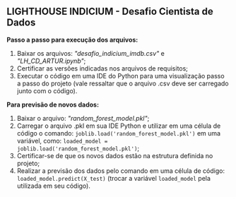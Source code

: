 ## LIGHTHOUSE INDICIUM - Desafio Cientista de Dados

**Passo a passo para execução dos arquivos:**

1. Baixar os arquivos: *"desafio_indicium_imdb.csv"* e *"LH_CD_ARTUR.ipynb"*;
2. Certificar as versões indicadas nos arquivos de requisitos;
3. Executar o código em uma IDE do Python para uma visualização passo a passo do projeto (vale ressaltar que o arquivo .csv deve ser carregado junto com o código).

**Para previsão de novos dados:**

1. Baixar o arquivo: *"random_forest_model.pkl"*;
2. Carregar o arquivo .pkl em sua IDE Python e utilizar em uma célula de código o comando: `joblib.load('random_forest_model.pkl')` em uma variável, como: `loaded_model = joblib.load('random_forest_model.pkl')`;
3. Certificar-se de que os novos dados estão na estrutura definida no projeto;
4. Realizar a previsão dos dados pelo comando em uma célula de código: `loaded_model.predict(X_test)` (trocar a variável `loaded_model` pela utilizada em seu código).
